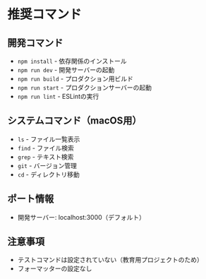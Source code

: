 # 推奨コマンド

## 開発コマンド
- `npm install` - 依存関係のインストール
- `npm run dev` - 開発サーバーの起動
- `npm run build` - プロダクション用ビルド
- `npm run start` - プロダクションサーバーの起動
- `npm run lint` - ESLintの実行

## システムコマンド（macOS用）
- `ls` - ファイル一覧表示
- `find` - ファイル検索
- `grep` - テキスト検索
- `git` - バージョン管理
- `cd` - ディレクトリ移動

## ポート情報
- 開発サーバー: localhost:3000（デフォルト）

## 注意事項
- テストコマンドは設定されていない（教育用プロジェクトのため）
- フォーマッターの設定なし